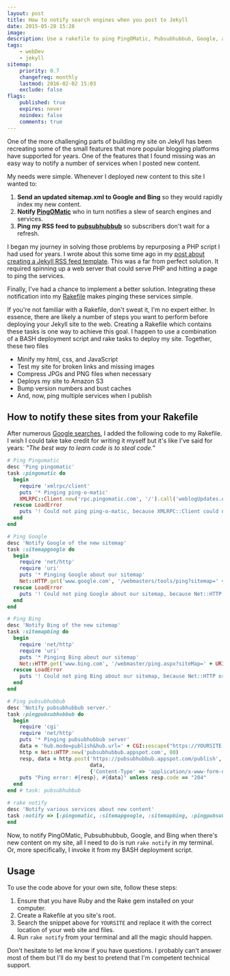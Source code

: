 ```yaml
---
layout: post
title: How to notify search engines when you post to Jekyll
date: 2015-05-28 15:28
image:
description: Use a rakefile to ping PingOMatic, Pubsubhubbub, Google, and Bing when you post new content to your Jekyll site.
tags:
    - webDev
    - jekyll
sitemap:
    priority: 0.7
    changefreq: monthly
    lastmod: 2016-02-02 15:03
    exclude: false
flags:
    published: true
    expires: never
    noindex: false
    comments: true
---
```


One of the more challenging parts of building my site on Jekyll has been recreating some of the small features that more popular blogging platforms have supported for years. One of the features that I found missing was an easy way to notify a number of services when I posted new content.

My needs were simple. Whenever I deployed new content to this site I wanted to:

1. **Send an updated sitemap.xml to Google and Bing** so they would rapidly index my new content.
2. **Notify [PingOMatic][1]** who in turn notifies a slew of search engines and services.
3. **Ping my RSS feed to [pubsubhubbub][2]** so subscribers don't wait for a refresh.

I began my journey in solving those problems by repurposing a PHP script I had used for years. I wrote about this some time ago in my [post about creating a Jekyll RSS feed template][3]. This was a far from perfect solution. It required spinning up a web server that could serve PHP and hitting a page to ping the services.

Finally, I've had a chance to implement a better solution. Integrating these notification into my [Rakefile][4] makes pinging these services simple.

If you're not familiar with a Rakefile, don't sweat it, I'm no expert either. In essence, there are likely a number of steps you want to perform before deploying your Jekyll site to the web. Creating a Rakefile which contains these tasks is one way to achieve this goal. I happen to use a combination of a BASH deployment script and rake tasks to deploy my site. Together, these two files

-   Minify my html, css, and JavaScript
-   Test my site for broken links and missing images
-   Compress JPGs and PNG files when necessary
-   Deploys my site to Amazon S3
-   Bump version numbers and bust caches
-   And, now, ping multiple services when I publish

## How to notify these sites from your Rakefile

After numerous [Google searches][5], I added the following code to my Rakefile. I wish I could take take credit for writing it myself but it's like I've said for years: _"The best way to learn code is to steal code."_

```ruby
# Ping Pingomatic
desc 'Ping pingomatic'
task :pingomatic do
  begin
    require 'xmlrpc/client'
    puts '* Pinging ping-o-matic'
    XMLRPC::Client.new('rpc.pingomatic.com', '/').call('weblogUpdates.extendedPing', 'YOURSITE.com' , 'https://YOURSITE.com', 'https://YOURSITE.com/atom.xml')
  rescue LoadError
    puts '! Could not ping ping-o-matic, because XMLRPC::Client could not be found.'
  end
end

# Ping Google
desc 'Notify Google of the new sitemap'
task :sitemapgoogle do
  begin
    require 'net/http'
    require 'uri'
    puts '* Pinging Google about our sitemap'
    Net::HTTP.get('www.google.com', '/webmasters/tools/ping?sitemap=' + URI.escape('https://YOURSITE.com/sitemap.xml'))
  rescue LoadError
    puts '! Could not ping Google about our sitemap, because Net::HTTP or URI could not be found.'
  end
end

# Ping Bing
desc 'Notify Bing of the new sitemap'
task :sitemapbing do
  begin
    require 'net/http'
    require 'uri'
    puts '* Pinging Bing about our sitemap'
    Net::HTTP.get('www.bing.com', '/webmaster/ping.aspx?siteMap=' + URI.escape('https://YOURSITE.com/sitemap.xml'))
  rescue LoadError
    puts '! Could not ping Bing about our sitemap, because Net::HTTP or URI could not be found.'
  end
end

# Ping pubsubhubbub
desc 'Notify pubsubhubbub server.'
task :pingpubsubhubbub do
  begin
    require 'cgi'
    require 'net/http'
    puts '* Pinging pubsubhubbub server'
    data = 'hub.mode=publish&hub.url=' + CGI::escape("https://YOURSITE.com/atom.xml")
    http = Net::HTTP.new('pubsubhubbub.appspot.com', 80)
    resp, data = http.post('https://pubsubhubbub.appspot.com/publish',
                           data,
                           {'Content-Type' => 'application/x-www-form-urlencoded'})
    puts "Ping error: #{resp}, #{data}" unless resp.code == "204"
  end
end # task: pubsubhubbub

# rake notify
desc 'Notify various services about new content'
task :notify => [:pingomatic, :sitemapgoogle, :sitemapbing, :pingpubsubhubbub] do
end
```

Now, to notify PingOMatic, Pubsubhubbub, Google, and Bing when there's new content on my site, all I need to do is run `rake notify` in my terminal. Or, more specifically, I invoke it from my BASH deployment script.

## Usage

To use the code above for your own site, follow these steps:

1. Ensure that you have Ruby and the Rake gem installed on your computer.
2. Create a Rakefile at you site's root.
3. Search the snippet above for `YOURSITE` and replace it with the correct location of your web site and files.
4. Run `rake notify` from your terminal and all the magic should happen.

Don't hesitate to let me know if you have questions. I probably can't answer most of them but I'll do my best to pretend that I'm competent technical support.

[1]: https://pingomatic.com/
[2]: https://pubsubhubbub.appspot.com/
[3]: /jekyll-rss-feed-template/
[4]: https://github.com/avillafiorita/jekyll-rakefile
[5]: https://www.google.com/webhp?hl=en#hl=en&q=rake+ping+pingomatic
